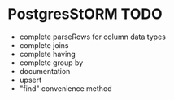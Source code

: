 # PostgresStORM TODO

* complete parseRows for column data types
* complete joins
* complete having
* complete group by
* documentation
* upsert
* "find" convenience method

